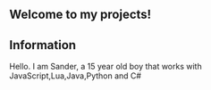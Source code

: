 ## Welcome to my projects!








## Information

Hello. I am Sander, a 15 year old boy that works with JavaScript,Lua,Java,Python and C#
